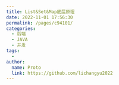 ```yaml
---
title: List&Set&Map底层原理
date: 2022-11-01 17:56:30
permalink: /pages/c94101/
categories:
  - 后端
  - JAVA
  - 并发
tags:
  - 
author: 
  name: Proto
  link: https://github.com/lichangyu2022
---
```

